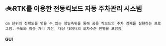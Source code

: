 ## 🚲RTK를 이용한 전동킥보드 자동 주차관리 시스템

    cm 단위의 정확도를 얻을 수 있는 정밀측위를 통해 공용 킥보드의 주차 강제를 실현하는 프로그램. 속도와 이동 거리 계산, 대상 데이터의 오차수준 판별을 포함함  
    
    
#### GUI

    

